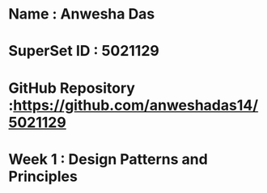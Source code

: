 # Name : Anwesha Das
# SuperSet ID : 5021129
# GitHub Repository :https://github.com/anweshadas14/5021129

# Week 1 : Design Patterns and Principles

